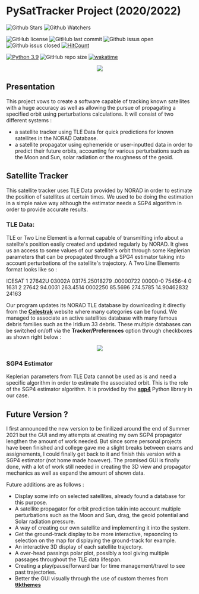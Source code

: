 # PySatTracker Project (2020/2022)
![Github Stars](https://img.shields.io/github/stars/EnguerranVidal/PySatTracker?style=social)
![Github Watchers](https://img.shields.io/github/watchers/EnguerranVidal/PySatTracker?style=social)

![GitHub license](https://img.shields.io/github/license/EnguerranVidal/PySatTracker)
![GitHub last commit](https://img.shields.io/github/last-commit/EnguerranVidal/PySatTracker)
![Github issus open](https://img.shields.io/github/issues-raw/EnguerranVidal/PySatTracker)
![Github issus closed](https://img.shields.io/github/issues-closed-raw/EnguerranVidal/PySatTracker)
[![HitCount](http://hits.dwyl.com/EnguerranVidal/PySatTracker.svg?style=flat)](http://hits.dwyl.com/EnguerranVidal/PySatTracker)

[![Python 3.9](https://img.shields.io/badge/python-3.9-blue.svg)](https://www.python.org/downloads/release/python-390/)
![GitHub repo size](https://img.shields.io/github/repo-size/EnguerranVidal/PySatTracker)
[![wakatime](https://wakatime.com/badge/github/EnguerranVidal/PySatTracker.svg)](https://wakatime.com/badge/github/EnguerranVidal/PySatTracker)

<p align="center">
  <img src="https://user-images.githubusercontent.com/80796115/151719481-c8c6e5fd-38d5-4aa7-8eff-4e4b8bde5a7e.png">
</p>

## Presentation

This project vows to create a software capable of tracking known satellites with a huge accuracy as well as allowing the pursue of propagating a specified orbit using perturbations calculations.
It will consist of two different systems : 
- a satellite tracker using TLE Data for quick predictions for known satellites in the NORAD Database.
- a satellite propagator using ephemeride or user-inputted data in order to predict their future orbits, accounting for various perturbations such as the Moon and Sun, solar radiation or the roughness of the geoid.

## Satellite Tracker 

This satellite tracker uses TLE Data provided by NORAD in order to estimate the position of satellites at certain times. We used to be doing the estimation in a simple naive way although the estimator needs a SGP4 algorithm in order to provide accurate results.
 
 ### TLE Data:
 
 TLE or Two Line Element is a format capable of transmitting info about a satellte's position easily created and updated regularly by NORAD. It gives us an access to some values of our satellite's orbit through some Keplerian parameters that can be propagated through a SPG4 estimator taking into account perturbations of the satellite's trajectory.
 A Two Line Elements format looks like so :
 
ICESAT
1 27642U 03002A   03175.25018279  .00000722  00000-0  75456-4 0  1631
2 27642  94.0031 263.4514 0002250  85.5696 274.5785 14.90462832 24163

Our program updates its NORAD TLE database by downloading it directly from the **[Celestrak](https://www.celestrak.com/NORAD/elements/)** website where many categories can be found. We managed to associate an active satellites database with many famous debris families such as the Iridium 33 debris. These multiple databases can be switched on/off via the **Tracker/Preferences** option through checkboxes as shown right below :

<p align="center">
  <img src="https://user-images.githubusercontent.com/80796115/151730082-01c1642c-0534-40e2-b7a5-379de6ce93fa.png">
</p>

### SGP4 Estimator

Keplerian parameters from TLE Data cannot be used as is and need a specific algorithm in order to estimate the associated orbit. This is the role of the SGP4 estimator algorithm. It is provided by the **[sgp4](https://pypi.org/project/sgp4/)** Python library in our case.

## Future Version ?

I first announced the new version to be finilized around the end of Summer 2021 but the GUI and my attempts at creating my own SGP4 propagator lengthen the amount of work needed. But since some personal projects have been finished and college gave me a slight breaks between exams and assignements, I could finally get back to it and finish this version with a SGP4 estimator (not home made however). The promised GUI is finally done, with a lot of work still needed in creating the 3D view and propagator mechanics as well as expand the amount of shown data.

Future additions are as follows :
- Display some info on selected satellites, already found a database for this purpose.
- A satellite propagator for orbit prediction takin into account multiple perturbations such as the Moon and Sun, drag, the geoid potential and Solar radiation pressure.
- A way of creating our own satellite and implementing it into the system.
- Get the ground-track display to be more interactive, repsonding to selection on the map for displaying the ground-track for example.
- An interactive 3D display of each satellite trajectory.
- A over-head passings polar plot, possibly a tool giving multiple passages throughout the TLE data lifespan.
- Creating a play/pause/forward bar for time management/travel to see past trajectories.
- Better the GUI visually through the use of custom themes from **[ttkthemes](https://ttkthemes.readthedocs.io/en/latest/themes.html)**
